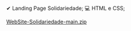   ✔ Landing Page Solidariedade;
  💻 HTML e CSS;
  
  [WebSite-Solidariedade-main.zip](https://github.com/AbreuNati/Landing-Page-Solidariedade/files/7530653/WebSite-Solidariedade-main.zip)
